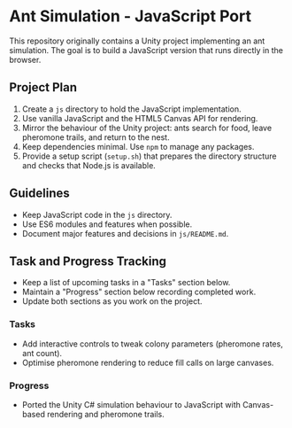 # Ant Simulation - JavaScript Port

This repository originally contains a Unity project implementing an ant simulation. The goal is to build a JavaScript version that runs directly in the browser.

## Project Plan

1. Create a `js` directory to hold the JavaScript implementation.
2. Use vanilla JavaScript and the HTML5 Canvas API for rendering.
3. Mirror the behaviour of the Unity project: ants search for food, leave pheromone trails, and return to the nest.
4. Keep dependencies minimal. Use `npm` to manage any packages.
5. Provide a setup script (`setup.sh`) that prepares the directory structure and checks that Node.js is available.

## Guidelines

- Keep JavaScript code in the `js` directory.
- Use ES6 modules and features when possible.
- Document major features and decisions in `js/README.md`.


## Task and Progress Tracking

- Keep a list of upcoming tasks in a "Tasks" section below.
- Maintain a "Progress" section below recording completed work.
- Update both sections as you work on the project.

### Tasks
- Add interactive controls to tweak colony parameters (pheromone rates, ant count).
- Optimise pheromone rendering to reduce fill calls on large canvases.

### Progress
- Ported the Unity C# simulation behaviour to JavaScript with Canvas-based rendering and pheromone trails.
